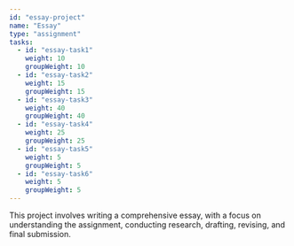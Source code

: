 ```yaml
---
id: "essay-project"
name: "Essay"
type: "assignment"
tasks:
  - id: "essay-task1"
    weight: 10
    groupWeight: 10
  - id: "essay-task2"
    weight: 15
    groupWeight: 15
  - id: "essay-task3"
    weight: 40
    groupWeight: 40
  - id: "essay-task4"
    weight: 25
    groupWeight: 25
  - id: "essay-task5"
    weight: 5
    groupWeight: 5
  - id: "essay-task6"
    weight: 5
    groupWeight: 5
---
```


This project involves writing a comprehensive essay, with a focus on understanding the assignment, conducting research, drafting, revising, and final submission.